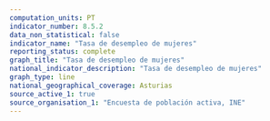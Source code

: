 ```yaml
---
computation_units: PT
indicator_number: 8.5.2
data_non_statistical: false
indicator_name: "Tasa de desempleo de mujeres"
reporting_status: complete
graph_title: "Tasa de desempleo de mujeres"
national_indicator_description: "Tasa de desempleo de mujeres"
graph_type: line
national_geographical_coverage: Asturias
source_active_1: true
source_organisation_1: "Encuesta de población activa, INE"
---
```

